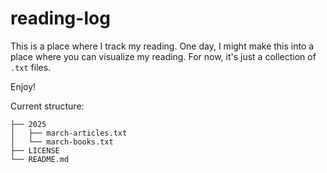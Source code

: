 # reading-log

This is a place where I track my reading. One day, I might make this into a place where you can
visualize my reading. For now, it's just a collection of `.txt` files.

Enjoy!

Current structure:

```
├── 2025
│   ├── march-articles.txt
│   └── march-books.txt
├── LICENSE
└── README.md
```
